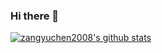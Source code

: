 ### Hi there 👋
[![zangyuchen2008's github stats](https://github-readme-stats.vercel.app/api?username=zangyuchen2008&show_icons=true&theme=dark)](https://github.com/zangyuchen2008/)
<!--
**zangyuchen2008/zangyuchen2008** is a ✨ _special_ ✨ repository because its `README.md` (this file) appears on your GitHub profile.

Here are some ideas to get you started:

- 🔭 I’m currently working on ...
- 🌱 I’m currently learning ...
- 👯 I’m looking to collaborate on ...
- 🤔 I’m looking for help with ...
- 💬 Ask me about ...
- 📫 How to reach me: ...
- 😄 Pronouns: ...
- ⚡ Fun fact: ...
-->
